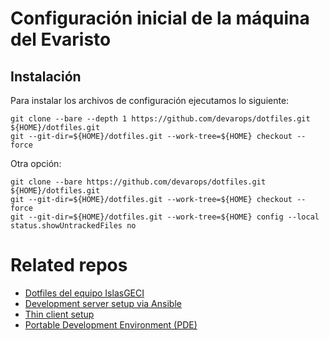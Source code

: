 # Configuración inicial de la máquina del Evaristo

## Instalación

Para instalar los archivos de configuración ejecutamos lo siguiente:

```shell
git clone --bare --depth 1 https://github.com/devarops/dotfiles.git ${HOME}/dotfiles.git
git --git-dir=${HOME}/dotfiles.git --work-tree=${HOME} checkout --force
```

Otra opción:

```
git clone --bare https://github.com/devarops/dotfiles.git ${HOME}/dotfiles.git
git --git-dir=${HOME}/dotfiles.git --work-tree=${HOME} checkout --force
git --git-dir=${HOME}/dotfiles.git --work-tree=${HOME} config --local status.showUntrackedFiles no
```

# Related repos

- [Dotfiles del equipo IslasGECI](https://github.com/IslasGECI/dotfiles)
- [Development server setup via Ansible](https://github.com/IslasGECI/development_server_setup)
- [Thin client setup](https://github.com/devarops/thin_client)
- [Portable Development Environment (PDE)](https://github.com/IslasGECI/pde)
